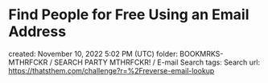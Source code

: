 # Find People for Free Using an Email Address

created: November 10, 2022 5:02 PM (UTC)
folder: BOOKMRKS-MTHRFCKR / SEARCH PARTY MTHRFCKR! / E-mail Search
tags: Search
url: https://thatsthem.com/challenge?r=%2Freverse-email-lookup